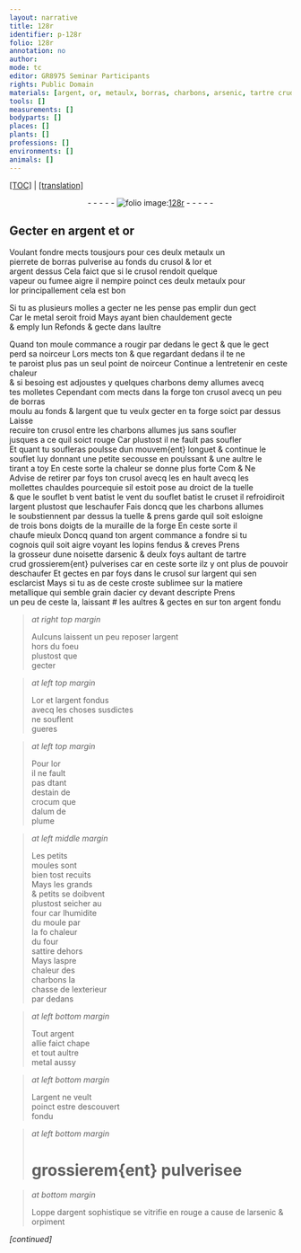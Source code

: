 ```yaml
---
layout: narrative
title: 128r
identifier: p-128r
folio: 128r
annotation: no
author:
mode: tc
editor: GR8975 Seminar Participants
rights: Public Domain
materials: [argent, or, metaulx, borras, charbons, arsenic, tartre crud, acier, estain, crocum, alum de plume, metal, orpiment]
tools: []
measurements: []
bodyparts: []
places: []
plants: []
professions: []
environments: []
animals: []
---
```


<p><a href="{{ site.baseurl }}/diplomatic/">[TOC]</a> | <a href="{{ site.baseurl }}/texts/p-128r_tl/">[translation]</a></p><div class="folio" align="center">- - - - - <a href="http://gallica.bnf.fr/ark:/12148/btv1b10500001g/f261.image" target="_blank"><img src="https://cu-mkp.github.io/2017-workshop-edition/assets/photo-icon.png" alt="folio image: " style="display:inline-block; margin-bottom:-3px;"/>128r</a> - - - - - </div>  
  

## Gecter en <span class="m">argent</span> et <span class="m">or</span>

 
 Voulant fondre mects tousjours pour ces deulx <span class="m">metaulx</span> un<br/> pierrete de <span class="m">borras</span> pulverise au fonds du crusol & l<span class="m">or</span> et<br/> <span class="m">argent</span> dessus Cela faict que si le crusol rendoit quelque<br/> vapeur ou fumee aigre il nempire poinct ces deulx metaulx pour<br/> l<span class="m">or</span> principallement cela est bon
 
 Si tu as plusieurs molles a gecter ne les pense pas emplir dun gect<br/> Car le metal seroit froid Mays ayant bien chauldement gecte<br/> & emply lun Refonds & gecte dans laultre
 
 Quand ton moule commance a rougir par dedans <span class="add">le gect</span> <span class="del">& que le gect</span><br/> <span class="del">perd sa noirceur</span> <span class="del">Lors mects ton</span> & que regardant dedans il <span class="del">te</span> ne<br/> te paroist <span class="del">plus</span> <span class="add">pas un seul point</span> de noirceur Continue a lentretenir en ceste chaleur<br/> & si besoing est adjoustes y quelques <span class="m">charbons</span> demy allumes avecq<br/> tes molletes Cependant <span class="del">com</span> mects <span class="add">dans la forge</span> ton crusol avecq un peu de borras<br/> moulu au fonds & l<span class="m">argent</span> que tu veulx gecter <span class="del">en ta forge</span> <span class="add">soict par dessus</span> Laisse<br/> recuire ton crusol entre les <span class="m">charbons</span> allumes <span class="del">jus</span> <span class="del">sans soufler</span><br/> jusques a ce quil soict rouge Car plustost il ne fault pas soufler<br/> Et quant tu soufleras poulsse dun mouvem{ent} longuet & continue le<br/> souflet luy donnant une petite secousse en poulssant & une aultre le<br/> tirant a toy En ceste sorte la chaleur se donne plus forte <span class="del">Com & Ne</span><br/> Advise de retirer par foys ton crusol <span class="del">avecq les</span> en hault avecq les<br/> mollettes chauldes pourcequi<span class="del">e</span> <span class="add">sil</span> estoit pose au droict de la tuelle<br/> & que le <span class="del">souflet b</span> <span class="add"><span class="del">vent batist le</span></span> vent du souflet batist le cruset il refroidiroit<br/> l<span class="m">argent</span> plustost que leschaufer Fais doncq que les <span class="m">charbons</span> allumes<br/> le soubstiennent par dessus la tuelle & prens garde quil soit esloigne<br/> de trois bons doigts de la muraille de la forge En ceste sorte il<br/> chaufe mieulx Doncq quand ton <span class="m">argent</span> commance a fondre si tu<br/> cognois quil soit aigre voyant les lopins fendus & creves Prens<br/> la grosseur dune noisette d<span class="m">arsenic</span> & deulx foys aultant de <span class="m">tartre<br/> crud</span> grossierem{ent} pulverises car en ceste sorte ilz y ont plus de pouvoir<br/> deschaufer Et gectes en par foys dans le crusol sur l<span class="m">argent</span> qui sen<br/> esclarcist Mays si tu as de ceste croste sublimee sur la matiere<br/> metallique qui semble grain d<span class="m">acier</span> cy devant descripte Prens<br/> un peu de ceste la, laissant # les aultres & gectes en sur ton <span class="m">argent</span> fondu
 
> *at right top margin*
> 
> 
>   Aulcuns laissent un peu reposer l<span class="m">argent</span><br/> hors du foeu<br/> plustost que<br/> gecter
 
> *at left top margin*
> 
> 
>   L<span class="m">or</span> et l<span class="m">argent</span> fondus<br/> avecq les choses susdictes<br/> ne souflent<br/> gueres
 
> *at left top margin*
> 
> 
>   Pour l<span class="m">or</span><br/> il ne fault<br/> pas <span class="del">d</span>tant<br/> <span class="del">d<span class="m">estain</span></span> de<br/> <span class="m">crocum</span> que<br/> d<span class="m">alum de<br/> plume</span>
 
> *at left middle margin*
> 
> 
>   Les petits<br/> moules sont<br/> bien tost recuits<br/> Mays les grands<br/> & petits se doibvent<br/> plustost seicher au<br/> four car lhumidite<br/> du moule par<br/> la <span class="del">fo</span> chaleur<br/> du four<br/> sattire dehors<br/> Mays laspre<br/> chaleur des<br/> <span class="m">charbons</span> la<br/> chasse de lexterieur<br/> par dedans
 
> *at left bottom margin*
> 
> 
>   Tout <span class="m">argent</span><br/> allie faict chape<br/> et tout aultre<br/> <span class="m">metal</span> aussy
 
> *at left bottom margin*
> 
> 
>   L<span class="m">argent</span> ne veult<br/> poinct estre descouvert<br/> fondu
 
> *at left bottom margin*
> 
> 
>   # <span class="add">grossierem{ent} pulverisee</span>
 
> *at bottom margin*
> 
> 
>   Loppe d<span class="m">argent</span> sophistique se vitrifie en rouge a cause de l<span class="m">arsenic</span> & <span class="m">orpiment</span>
 
*[continued]*
 
